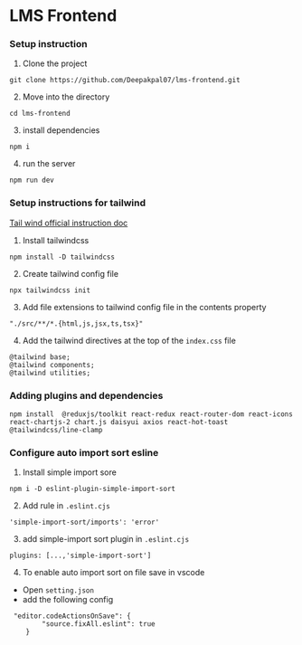 # LMS Frontend

### Setup instruction

1. Clone the project

```
git clone https://github.com/Deepakpal07/lms-frontend.git
```

2. Move into the directory
```
cd lms-frontend
```
3. install dependencies
```
npm i
```
4. run the server

```
npm run dev
```

### Setup instructions for tailwind

[Tail wind official instruction doc](https://tailwindcss.com/docs/installation)

1. Install tailwindcss

```
npm install -D tailwindcss
```
2. Create tailwind config file

```
npx tailwindcss init
```
3. Add file extensions to tailwind config file in the contents property
```
"./src/**/*.{html,js,jsx,ts,tsx}"
```
4. Add the tailwind directives at the top of the `index.css` file
```
@tailwind base;
@tailwind components;
@tailwind utilities;
```

### Adding plugins and dependencies

```
npm install  @reduxjs/toolkit react-redux react-router-dom react-icons react-chartjs-2 chart.js daisyui axios react-hot-toast @tailwindcss/line-clamp
```


### Configure auto import sort esline

1. Install simple import sore
```
npm i -D eslint-plugin-simple-import-sort
```

2. Add rule in `.eslint.cjs`
```
'simple-import-sort/imports': 'error'
```

3. add simple-import sort plugin in `.eslint.cjs`
```
plugins: [...,'simple-import-sort']
```

4. To enable auto import sort on file save in vscode

- Open `setting.json`
- add the following config
```
 "editor.codeActionsOnSave": {
        "source.fixAll.eslint": true
    }
```